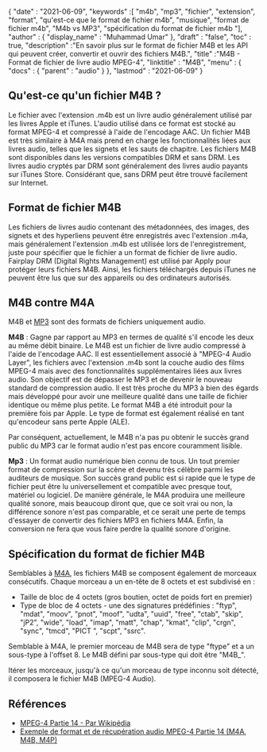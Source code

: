 {
  "date" : "2021-06-09",
  "keywords" :[ "m4b", "mp3", "fichier", "extension", "format", "qu'est-ce que le format de fichier m4b", "musique", "format de fichier m4b", "M4b vs MP3", "spécification du format de fichier m4b "],
  "author" : {
    "display_name" : "Muhammad Umar"
},
  "draft" : "false",
  "toc" : true,
  "description" :"En savoir plus sur le format de fichier M4B et les API qui peuvent créer, convertir et ouvrir des fichiers M4B.",
  "title" :"M4B - Format de fichier de livre audio MPEG-4",
  "linktitle" : "M4B",
  "menu" : {
    "docs" : {
      "parent" : "audio"
}
},
  "lastmod" : "2021-06-09"
}

## Qu'est-ce qu'un fichier M4B ?

Le fichier avec l'extension .m4b est un livre audio généralement utilisé par les livres Apple et iTunes. L'audio utilisé dans ce format est stocké au format MPEG-4 et compressé à l'aide de l'encodage AAC. Un fichier M4B est très similaire à M4A mais prend en charge les fonctionnalités liées aux livres audio, telles que les signets et les sauts de chapitre. Les fichiers M4B sont disponibles dans les versions compatibles DRM et sans DRM. Les livres audio cryptés par DRM sont généralement des livres audio payants sur iTunes Store. Considérant que, sans DRM peut être trouvé facilement sur Internet.

## Format de fichier M4B

Les fichiers de livres audio contenant des métadonnées, des images, des signets et des hyperliens peuvent être enregistrés avec l'extension .m4a, mais généralement l'extension .m4b est utilisée lors de l'enregistrement, juste pour spécifier que le fichier a un format de fichier de livre audio. Fairplay DRM (Digital Rights Management) est utilisé par Apply pour protéger leurs fichiers M4B. Ainsi, les fichiers téléchargés depuis iTunes ne peuvent être lus que sur des appareils ou des ordinateurs autorisés.


## M4B contre M4A

M4B et [MP3](/audio/mp3/) sont des formats de fichiers uniquement audio.

**M4B** : Gagne par rapport au MP3 en termes de qualité s'il encode les deux au même débit binaire. Le M4B est un fichier de livre audio compressé à l'aide de l'encodage AAC. Il est essentiellement associé à "MPEG-4 Audio Layer", les fichiers avec l'extension .m4b sont la couche audio des films MPEG-4 mais avec des fonctionnalités supplémentaires liées aux livres audio. Son objectif est de dépasser le MP3 et de devenir le nouveau standard de compression audio. Il est très proche du MP3 à bien des égards mais développé pour avoir une meilleure qualité dans une taille de fichier identique ou même plus petite. Le format M4B a été introduit pour la première fois par Apple. Le type de format est également réalisé en tant qu'encodeur sans perte Apple (ALE).

Par conséquent, actuellement, le M4B n'a pas pu obtenir le succès grand public du MP3 car le format audio n'est pas encore couramment lisible.

**Mp3** : Un format audio numérique bien connu de tous. Un tout premier format de compression sur la scène et devenu très célèbre parmi les auditeurs de musique. Son succès grand public est si rapide que le type de fichier peut être lu universellement et compatible avec presque tout, matériel ou logiciel. De manière générale, le M4A produira une meilleure qualité sonore, mais beaucoup diront que, que ce soit vrai ou non, la différence sonore n'est pas comparable, et ce serait une perte de temps d'essayer de convertir des fichiers MP3 en fichiers M4A. Enfin, la conversion ne fera que vous faire perdre la qualité sonore d'origine.

## Spécification du format de fichier M4B

Semblables à [M4A](/fr/audio/m4a/), les fichiers M4B se composent également de morceaux consécutifs. Chaque morceau a un en-tête de 8 octets et est subdivisé en :
- Taille de bloc de 4 octets (gros boutien, octet de poids fort en premier)
- Type de bloc de 4 octets - une des signatures prédéfinies : "ftyp", "mdat", "moov", "pnot", "moof", "udta", "uuid", "free", "ctab", "skip", "jP2", "wide", "load", "imap", "matt", "chap", "kmat", "clip", "crgn", "sync", "tmcd", "PICT ", "scpt", "ssrc".

Semblable à M4A, le premier morceau de M4B sera de type "ftype" et a un sous-type à l'offset 8. Le M4B défini par sous-type qui doit être "M4B_".

Itérer les morceaux, jusqu'à ce qu'un morceau de type inconnu soit détecté, il composera le fichier M4B (MPEG-4 Audio).

## Références

* [MPEG-4 Partie 14 - Par Wikipédia](https://en.wikipedia.org/wiki/MPEG-4_Part_14)
* [Exemple de format et de récupération audio MPEG-4 Partie 14 (M4A, M4B, M4P)](https://www.file-recovery.com/m4a-signature-format.htm)


